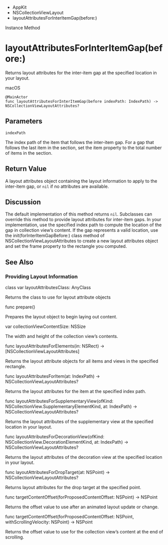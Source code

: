 

- AppKit
- NSCollectionViewLayout
-  layoutAttributesForInterItemGap(before:) 

Instance Method

# layoutAttributesForInterItemGap(before:)

Returns layout attributes for the inter-item gap at the specified location in your layout.

macOS

``` source
@MainActor
func layoutAttributesForInterItemGap(before indexPath: IndexPath) -> NSCollectionViewLayoutAttributes?
```

## Parameters 

`indexPath`  

The index path of the item that follows the inter-item gap. For a gap that follows the last item in the section, set the item property to the total number of items in the section.

## Return Value

A layout attributes object containing the layout information to apply to the inter-item gap, or `nil` if no attributes are available.

## Discussion

The default implementation of this method returns `nil`. Subclasses can override this method to provide layout attributes for inter-item gaps. In your implementation, use the specified index path to compute the location of the gap in collection view’s content. If the gap represents a valid location, use the init(forInterItemGapBefore:) class method of NSCollectionViewLayoutAttributes to create a new layout attributes object and set the frame property to the rectangle you computed.

## See Also

### Providing Layout Information

class var layoutAttributesClass: AnyClass

Returns the class to use for layout attribute objects

func prepare()

Prepares the layout object to begin laying out content.

var collectionViewContentSize: NSSize

The width and height of the collection view’s contents.

func layoutAttributesForElements(in: NSRect) -> [NSCollectionViewLayoutAttributes]

Returns the layout attribute objects for all items and views in the specified rectangle.

func layoutAttributesForItem(at: IndexPath) -> NSCollectionViewLayoutAttributes?

Returns the layout attributes for the item at the specified index path.

func layoutAttributesForSupplementaryView(ofKind: NSCollectionView.SupplementaryElementKind, at: IndexPath) -> NSCollectionViewLayoutAttributes?

Returns the layout attributes of the supplementary view at the specified location in your layout.

func layoutAttributesForDecorationView(ofKind: NSCollectionView.DecorationElementKind, at: IndexPath) -> NSCollectionViewLayoutAttributes?

Returns the layout attributes of the decoration view at the specified location in your layout.

func layoutAttributesForDropTarget(at: NSPoint) -> NSCollectionViewLayoutAttributes?

Returns layout attributes for the drop target at the specified point.

func targetContentOffset(forProposedContentOffset: NSPoint) -> NSPoint

Returns the offset value to use after an animated layout update or change.

func targetContentOffset(forProposedContentOffset: NSPoint, withScrollingVelocity: NSPoint) -> NSPoint

Returns the offset value to use for the collection view’s content at the end of scrolling.

